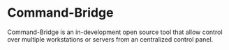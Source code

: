# Command-Bridge

Command-Bridge is an in-development open source tool that allow control over multiple workstations or servers from an centralized control panel.

